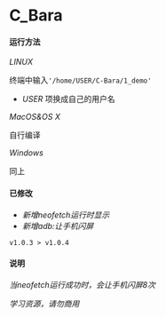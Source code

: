 # C_Bara

#### 运行方法

*LINUX*

终端中输入`'/home/USER/C-Bara/1_demo'`

* *USER* 项换成自己的用户名

*MacOS&OS X*

自行编译

*Windows*

同上

#### 已修改

* *新增neofetch运行时显示*
* *新增adb:让手机闪屏*

``` 
v1.0.3 > v1.0.4
```
#### 说明
 
*当neofetch运行成功时，会让手机闪屏8次*

*学习资源，请勿商用*

